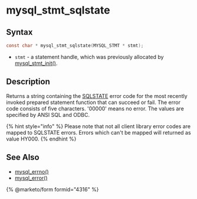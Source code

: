 # mysql\_stmt\_sqlstate

## Syntax

```c
const char * mysql_stmt_sqlstate(MYSQL_STMT * stmt);
```

* `stmt` - a statement handle, which was previously allocated by [mysql\_stmt\_init()](mysql_stmt_init.md).

## Description

Returns a string containing the [SQLSTATE](https://app.gitbook.com/s/SsmexDFPv2xG2OTyO5yV/server-usage/programmatic-compound-statements/programmatic-compound-statements-diagnostics/sqlstate) error code for the most recently invoked prepared statement function that can succeed or fail. The error code consists of five characters. '00000' means no error. The values are specified by ANSI SQL and ODBC.

{% hint style="info" %}
Please note that not all client library error codes are mapped to SQLSTATE errors. Errors which can't be mapped will returned as value HY000.
{% endhint %}

## See Also

* [mysql\_errno()](../api-functions/mysql_errno.md)
* [mysql\_error()](../api-functions/mysql_error.md)

{% @marketo/form formid="4316" %}
